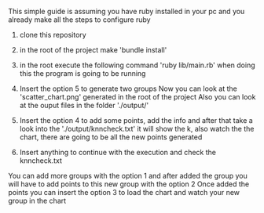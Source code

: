 This simple guide is assuming you have ruby installed in your pc and you already make all the steps to configure ruby

1) clone this repository
   
2) in the root of the project make 'bundle install'
   
3) in the root execute the following command 'ruby lib/main.rb'
   when doing this the program is going to be running
   
4) Insert the option 5 to generate two groups
     Now you can look at the 'scatter_chart.png' generated in the root of the project
     Also you can look at the ouput files in the folder './output/'
   
5) Insert the option 4 to add some points, add the info and after that take a look into the './output/knncheck.txt'
  it will show the k, also watch the the chart, there are going to be all the new points generated

7) Insert anything to continue with the execution and check the knncheck.txt

You can add more groups with the option 1 and after added the group you will have to add points to this new group with the option 2
Once added the points you can insert the option 3 to load the chart and watch your new group in the chart
